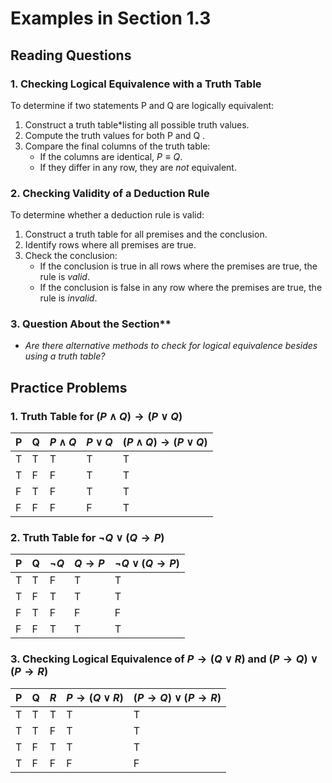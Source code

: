 # Examples in Section 1.3

## Reading Questions

### 1. Checking Logical Equivalence with a Truth Table
To determine if two statements P and Q are logically equivalent:
1. Construct a truth table*listing all possible truth values.
2. Compute the truth values for both P and Q .
3. Compare the final columns of the truth table:
   - If the columns are identical, $P \equiv Q$.
   - If they differ in any row, they are *not* equivalent.

### 2. Checking Validity of a Deduction Rule
To determine whether a deduction rule is valid:
1. Construct a truth table for all premises and the conclusion.
2. Identify rows where all premises are true.
3. Check the conclusion:
   - If the conclusion is true in all rows where the premises are true, the rule is *valid*.
   - If the conclusion is false in any row where the premises are true, the rule is *invalid*.

### 3. Question About the Section**
- *Are there alternative methods to check for logical equivalence besides using a truth table?*

## Practice Problems

###  1. Truth Table for  $(P \land Q) \rightarrow (P \lor Q)$

| P | Q| $P \land Q$ | $P \lor Q$ | $(P \land Q) \rightarrow (P \lor Q)$ |
|---|---|---|---|---|
| T | T | T | T | T |
| T | F | F | T | T |
| F | T | F | T | T |
| F | F | F | F | T |

###  2. Truth Table for $\neg Q \lor (Q \rightarrow P)$

| P| Q | $\neg Q$ | $Q \rightarrow P$ | $\neg Q \lor (Q \rightarrow P)$ |
|---|---|---|---|---|
| T | T | F | T | T |
| T | F | T | T | T |
| F | T | F | F | F |
| F | F | T | T | T |


### 3. Checking Logical Equivalence of $P \rightarrow (Q \lor R)$ and $(P \rightarrow Q) \lor (P \rightarrow R)$

|  P | Q | $R$ | $P \rightarrow (Q \lor R)$ |  $(P \rightarrow Q) \lor (P \rightarrow R)$|
|---|---|---|---|---|
| T | T | T | T | T |
| T | T | F | T | T |
| T | F | T | T | T |
| T | F | F | F | F |